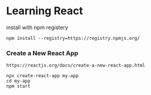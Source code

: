 # Learning React

install with npm registery

`npm install --registry=https://registry.npmjs.org/`

### Create a New React App

`https://reactjs.org/docs/create-a-new-react-app.html`

```
npx create-react-app my-app
cd my-app
npm start
```
